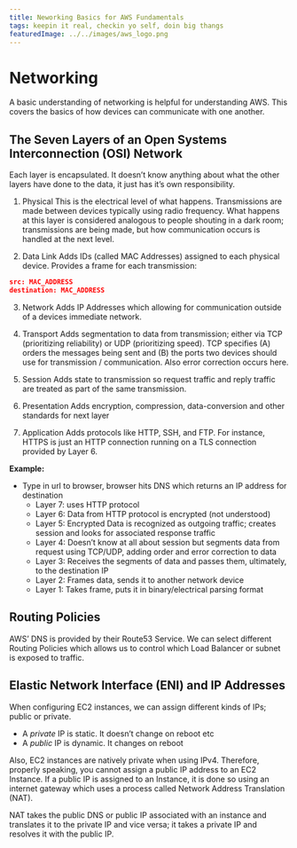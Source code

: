 ```yaml
---
title: Neworking Basics for AWS Fundamentals
tags: keepin it real, checkin yo self, doin big thangs
featuredImage: ../../images/aws_logo.png
---
```


# Networking
A basic understanding of networking is helpful for understanding AWS. This covers the basics of how devices can communicate with one another.

## The Seven Layers of an Open Systems Interconnection (OSI) Network
Each layer is encapsulated. It doesn’t know anything about what the other layers have done to the data, it just has it’s own responsibility.

1. Physical
This is the electrical level of what happens. Transmissions are made between devices typically using radio frequency. What happens at this layer is considered analogous to people shouting in a dark room; transmissions are being made, but how communication occurs is handled at the next level.

2. Data Link
Adds IDs (called MAC Addresses) assigned to each physical device. Provides a frame for each transmission:

```json
src: MAC_ADDRESS
destination: MAC_ADDRESS
```

3. Network
Adds IP Addresses which allowing for communication outside of a devices immediate network.

4. Transport
Adds segmentation to data from transmission; either via TCP (prioritizing reliability) or UDP (prioritizing speed). TCP specifies (A) orders the messages being sent and (B) the ports two devices should use for transmission / communication. Also error correction occurs here.

5. Session
Adds state to transmission so request traffic and reply traffic are treated as part of the same transmission.

6. Presentation
Adds encryption, compression, data-conversion and 	other standards for next layer

7. Application
Adds protocols like HTTP, SSH, and FTP. For instance, HTTPS is just an HTTP connection running on a TLS connection provided by Layer 6.


**Example:**
- Type in url to browser, browser hits DNS which returns an IP address for destination 
	- Layer 7: uses HTTP protocol
	- Layer 6: Data from HTTP protocol is encrypted (not understood)
	- Layer 5: Encrypted Data is recognized as outgoing traffic; creates session and looks for associated response traffic 
	- Layer 4: Doesn’t know at all about session but segments data from request using TCP/UDP, adding order and error correction to data
	- Layer 3: Receives the segments of data and passes them, ultimately, to the destination IP
	- Layer 2: Frames data, sends it to another network device
	- Layer 1: Takes frame, puts it in binary/electrical parsing format

## Routing Policies
AWS’ DNS is provided by their Route53 Service. We can select different Routing Policies which allows us to control which Load Balancer
or subnet is exposed to traffic.

## Elastic Network Interface (ENI) and IP Addresses 
When configuring EC2 instances, we can assign different kinds of IPs; public or private.

- A _private_ IP is static. It doesn’t change on reboot etc
- A _public_ IP is dynamic. It changes on reboot

Also, EC2 instances are natively private when using IPv4. Therefore, properly speaking, you cannot assign a public IP address to an EC2 Instance. If a public IP is assigned to an Instance, it is done so using an internet gateway which uses a process called Network Address Translation (NAT). 

NAT takes the public DNS or public IP associated with an instance and translates it to the private IP and vice versa; it takes a private IP and resolves it with the public IP.
